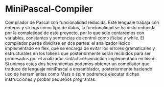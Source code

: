# MiniPascal-Compiler
Compilador de Pascal con funcionalidad reducida. Este lenguaje trabaja con enteros y strings como tipo de datos, la funcionalidad se ha visto reducida por la complejidad de este proyecto, por lo que solo contaremos con variables, constantes y sentencias de control como if/else y while. El compilador puede dividirse en dos partes: el analizador léxico implementado en flex, que se encarga de evitar los errores gramaticales y estructurales en los tokens que posteriormente serán recibidos para ser procesados por el analizador sintáctico/semántico implementado en bison. Si unimos estas dos herramientas podemos obtener un compilador que traduce de lenguaje miniPascal a ensamblador, posteriormente haciendo uso de herramientas como Mars o spim podremos ejecutar dichas instrucciones y probar pequeños programas.
